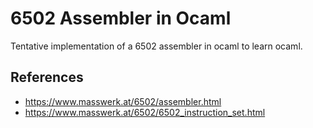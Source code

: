 # 6502 Assembler in Ocaml

Tentative implementation of a 6502 assembler in ocaml to learn ocaml.


## References

* https://www.masswerk.at/6502/assembler.html
* https://www.masswerk.at/6502/6502_instruction_set.html